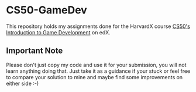 # CS50-GameDev
This repository holds my assignments done for the HarvardX course [CS50's Introduction to Game Development](https://www.edx.org/course/cs50s-introduction-to-game-development) on edX.

## Important Note
Please don't just copy my code and use it for your submission, you will not learn anything doing that. Just take it as a guidance if your stuck or feel free to compare your solution to mine and maybe find some improvements on either side :-)
